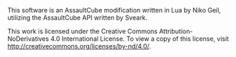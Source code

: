This software is an AssaultCube modification written in Lua by Niko Geil, utilizing the AssaultCube API written by Sveark.

This work is licensed under the Creative Commons Attribution-NoDerivatives 4.0 International License. To view a copy of this license, visit http://creativecommons.org/licenses/by-nd/4.0/.
